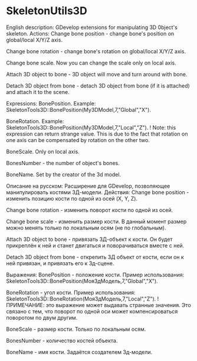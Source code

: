 # SkeletonUtils3D

  English description:
  GDevelop extensions for manipulating 3D 0bject's skeleton.
  Actions:
Change bone position - change bone's position on global/local X/Y/Z axis.

Change bone rotation - change bone's rotation on global/local X/Y/Z axis.

Change bone scale. Now you can change the scale only on local axis.

Attach 3D object to bone - 3D object will move and turn around with bone.

Detach 3D object from bone - detach 3D object from bone (if it is attached) and attach it to the scene.

  Expressions:
BonePosition. Example: SkeletonTools3D::BonePosition(My3DModel,7,"Global","X").

BoneRotation. Example: SkeletonTools3D::BonePosition(My3DModel,7,"Local","Z"). ! Note: this expression can return strange value. This is due to the fact that rotation on one axis can be compensated by rotation on the other two.

BoneScale. Only on local axis.

BonesNumber - the number of object's bones.

BoneName. Set by the creator of the 3d model.


  Описание на русском:
  Расширение для GDevelop, позволяющее манипулировать костями 3Д-модели.
  Действия:
Change bone position - изменить позицию кости по одной из осей (X, Y, Z).

Change bone rotation - изменить поворот кости по одной из осей.

Change bone scale - изменить размер кости. В данный момент размер можно менять только по локальным осям (не по глобальным).

Attach 3D object to bone - привязать 3Д-объект к кости. Он будет прикреплён к ней и станет двигаться и поворачиваться вместе с ней.

Detach 3D object from bone - открепить 3Д объект от кости, если он к ней привязан, и привязать его к 3д-сцене.

  Выражения:
BonePosition - положение кости. Пример использования: SkeletonTools3D::BonePosition(Моя3дМодель,7,"Global","X").

BoneRotation - угол кости. Пример использования: SkeletonTools3D::BoneRotation(Моя3дМодель,7,"Local","Z"). ! ПРИМЕЧАНИЕ: это выражение может выдавать странные значения. Это связано с тем, что поворот по одной оси может компенсироваться поворотом по двум другим.

BoneScale - размер кости. Только по локальным осям.

BonesNumber - количество костей объекта.

BoneName - имя кости. Задаётся создателем 3д-модели.
